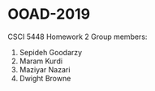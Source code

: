 # OOAD-2019
 CSCI 5448 Homework 2 
 Group members:
1. Sepideh Goodarzy
2. Maram Kurdi
3. Maziyar Nazari
4. Dwight Browne
